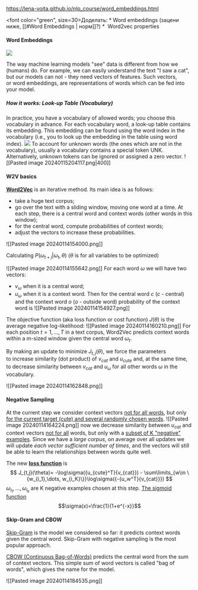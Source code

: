 
https://lena-voita.github.io/nlp_course/word_embeddings.html

<font color="green", size=30>Доделать:</font>
	* Word embeddings (зацени ниже, [[#Word Embeddings | норм]]?)
	*  Word2vec properties


#### Word Embeddings

![](https://lena-voita.github.io/resources/lectures/word_emb/word_repr_intro-min.png)

The way machine learning models "see" data is different from how we (humans) do. For example, we can easily understand the text "I saw a cat", but our models can not - they need vectors of features. Such vectors, or word embeddings, are representations of words which can be fed into your model.

##### How it works: Look-up Table (Vocabulary)

In practice, you have a vocabulary of allowed words; you choose this vocabulary in advance. For each vocabulary word, a look-up table contains its embedding. This embedding can be found using the word index in the vocabulary (i.e., you to look up the embedding in the table using word index).
![](https://lena-voita.github.io/resources/lectures/word_emb/lookup_table.gif)
To account for unknown words (the ones which are not in the vocabulary), usually a vocabulary contains a special token UNK. Alternatively, unknown tokens can be ignored or assigned a zero vector.
![[Pasted image 20240115204117.png|400]]

#### W2V basics

<b><u>Word2Vec</u></b> is an iterative method. Its main idea is as follows:
- take a huge text corpus;
- go over the text with a sliding window, moving one word at a time. At each step, there is a central word and context words (other words in this window);
- for the central word, compute probabilities of context words;
- adjust the vectors to increase these probabilities.

![[Pasted image 20240114154000.png]]

Calculating $P(\omega_{t+j}|\omega_t , \theta)$
($\theta$ is for all variables to be optimized)

![[Pasted image 20240114155642.png]]
For each word $\omega$ we will have two vectors:
- $v_{\omega}$ when it is a central word;
- $u_{\omega}$ when it is a context word.
Then for the central word $c$ ($c$ - central) and the context word $o$ ($o$ - outside word) probability of the context word is
![[Pasted image 20240114154927.png]]

The objective function (aka loss function or cost function) $J(\theta)$ is the average negative log-likelihood:
![[Pasted image 20240114160210.png]]
For each position $t=1,…,T$ in a text corpus, Word2Vec predicts context words within a m-sized window given the central word $\omega_t$.

By making an update to minimize $J_{t, j}(\theta)$, we force the parameters to increase similarity (dot product) of $v_{cat}$ and $u_{cute}$ and, at the same time, to decrease similarity between $v_{cat}$ and $u_{\omega}$ for all other words $\omega$ in the vocabulary.

![[Pasted image 20240114162848.png]]

#### Negative Sampling

At the current step we consider context vectors <u>not for all words</u>, but only <u>for the current target (cute) and several randomly chosen words</u>.
![[Pasted image 20240114164224.png]]
now we decrease similarity between $u_{cat}$ and context vectors <u>not for all</u> words, but only with a <u>subset of K "negative" examples</u>.
Since we have a *large corpus*, on average over all updates we will update *each vector sufficient number of times*, and the vectors will still be able to learn the relationships between words quite well.

The new <u><b>loss function</u></b> is
$$ J_{t,j}(\theta)=
    -\log\sigma({u_{cute}^T}{v_{cat}}) -
    \sum\limits_{w\in \{w_{i_1},\dots, w_{i_K}\}}\log\sigma({-{u_w^T}{v_{cat}}}) $$
$\omega_{i_1}, ..., \omega_{i_k}$ are K negative examples chosen at this step.
<u>The sigmoid function</u>$$\sigma(x)=\frac{1}{1+e^{-x}}$$

#### Skip-Gram and CBOW
<u>Skip-Gram</u> is the model we considered so far: it predicts context words given the central word. Skip-Gram with negative sampling is the most popular approach.

<u>CBOW (Continuous Bag-of-Words)</u> predicts the central word from the sum of context vectors. This simple sum of word vectors is called "bag of words", which gives the name for the model.

![[Pasted image 20240114184535.png]]